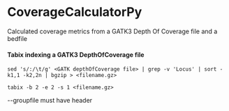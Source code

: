 # CoverageCalculatorPy
Calculated coverage metrics from a GATK3 Depth Of Coverage file and a bedfile  

#### Tabix indexing a GATK3 DepthOfCoverage file

```
sed 's/:/\t/g' <GATK depthOfCoverage file> | grep -v 'Locus' | sort -k1,1 -k2,2n | bgzip > <filename.gz>

tabix -b 2 -e 2 -s 1 <filename.gz> 
```

--groupfile must have header
